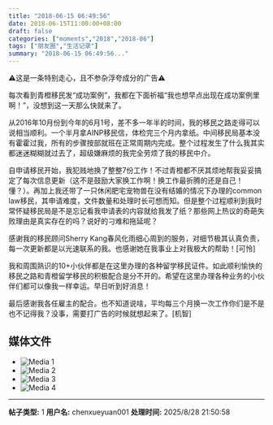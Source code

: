 ```yaml
---
title: "2018-06-15 06:49:56"
date: 2018-06-15T11:00:00+08:00
draft: false
categories: ["moments","2018","2018-06"]
tags: ["朋友圈","生活记录"]
summary: "2018-06-15 06:49:56..."
---
```


⚠️这是一条特别走心，且不参杂浮夸成分的广告⚠️

每次看到青橙移民发“成功案例”，我都在下面祈福“我也想早点出现在成功案例里啊！”，没想到这一天那么快就来了。

从2016年10月份到今年的6月1号，差不多一年半的时间，我的移民之路走得可以说相当顺利。一个半月拿AINP移民信，体检完三个月内拿纸。中间移民局基本没有霍霍过我，所有的步骤按部就班在正常周期内完成。整个过程发生了什么我其实都迷迷糊糊就过去了，超级嫌麻烦的我完全劳烦了我的移民中介。

自申请移民开始，我犯贱地换了整整7份工作！不过青橙都不厌其烦地帮我妥妥搞定了每次信息更新（这不是鼓励大家换工作啊！换工作最折腾的还是自己！懂？）。再加上我还带了一只休闲肥宅宠物兽在没有结婚的情况下办理的common law移民，其申请难度，文件数量和处理时长可想而知。但是整个过程顺利到我时常怀疑移民局是不是忘记看我申请表的内容就给我发了纸？那些网上热议的奇葩失败理由是真实存在的吗？说好的刁难和拖延呢？

感谢我的移民顾问Sherry Kang春风化雨细心周到的服务，对细节极其认真负责，每一次更新都是以光速联系的我。也感谢她在我事业上对我极大的帮助！[可怜]

我和周围熟识的10+小伙伴都是在这里办理的各种留学移民证件。如此顺利愉快的移民之路和青橙留学移民的积极配合是分不开的。希望在这里办理各种业务的小伙伴们都可以像我一样幸运。早日听到好消息！

最后感谢我各任雇主的配合。也不知道说啥，平均每三个月换一次工作你们是不是也不记得我？没事，需要打广告的时候就想起来了。[机智]

## 媒体文件

- ![Media 1](/Moments/photos/2018-06-15/201806150649560.jpg)
- ![Media 2](/Moments/photos/2018-06-15/201806150649561.jpg)
- ![Media 3](/Moments/photos/2018-06-15/201806150649562.jpg)
- ![Media 4](/Moments/photos/2018-06-15/201806150649563.jpg)

---

**帖子类型:** 1
**用户名:** chenxueyuan001
**处理时间:** 2025/8/28 21:50:58